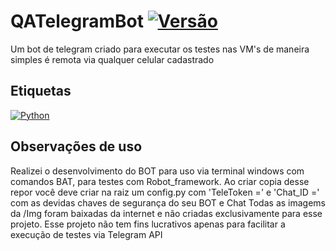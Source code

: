 # QATelegramBot [![Versão](https://img.shields.io/badge/1.0.0-green)](.)
Um bot de telegram criado para executar os testes nas VM's de maneira simples é remota via qualquer celular cadastrado

## Etiquetas
[![Python](https://img.shields.io/badge/Python-3776AB?style=for-the-badge&logo=python&logoColor=white)](https://img.shields.io/badge/Python-3776AB?style=for-the-badge&logo=python&logoColor=white)

## Observações de uso
Realizei o desenvolvimento do BOT para uso via terminal windows com comandos BAT, para testes com Robot_framework.
Ao criar copia desse repor você deve criar na raiz um config.py com 'TeleToken ='  e 'Chat_ID =' com as devidas chaves de segurança do seu BOT e Chat
Todas as imagems da /Img foram baixadas da internet e não criadas exclusivamente para esse projeto.
Esse projeto não tem fins lucrativos apenas para facilitar a execução de testes via Telegram API